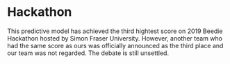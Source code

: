 # Hackathon


This predictive model has achieved the third hightest score on 2019 Beedie Hackathon hosted by Simon Fraser University. 
However, another team who had the same score as ours was officially announced as the third place and our team was not regarded.
The debate is still unsettled.
